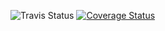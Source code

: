 ![Travis Status](https://travis-ci.org/spoonscen/corynoonan-me.svg?branch=master)  [![Coverage Status](https://coveralls.io/repos/github/spoonscen/corynoonan-me/badge.svg?branch=master)](https://coveralls.io/github/spoonscen/corynoonan-me?branch=master)
